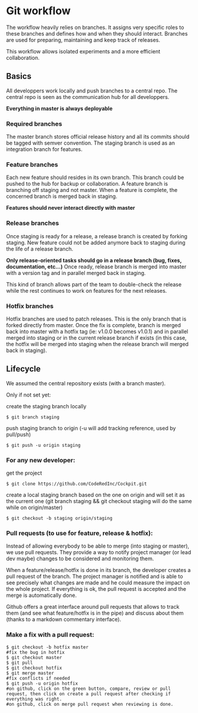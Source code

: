 <!-- TITLE: Git -->
<!-- SUBTITLE: A quick summary of Git -->

# Git workflow

The workflow heavily relies on branches. It assigns very specific roles to these branches and defines how and when they should interact. Branches are used for preparing, maintaining and keep track of releases.

This workflow allows isolated experiments and a more efficient collaboration.

## Basics

All developpers work locally and push branches to a central repo. The central repo is seen as the communication hub for all developpers.

**Everything in master is always deployable**
### Required branches
The master branch stores official release history and all its commits should be tagged with semver convention.
The staging branch is used as an integration branch for features.

### Feature branches
Each new feature should resides in its own branch. This branch could be pushed to the hub for backup or collaboration.
A feature branch is branching off staging and not master.
When a feature is complete, the concerned branch is merged back in staging.

**Features should never interact directly with master**

### Release branches

Once staging is ready for a release, a release branch is created by forking staging. New feature could not be added anymore back to staging during the life of a release branch.

**Only release-oriented tasks should go in a release branch (bug, fixes, documentation, etc…)**
Once ready, release branch is merged into master with a version tag and in parallel merged back in staging.

This kind of branch allows part of the team to double-check the release while the rest continues to work on features for the next releases.

### Hotfix branches
Hotfix branches are used to patch releases. This is the only branch that is forked directly from master. Once the fix is complete, branch is merged back into master with a hotfix tag (ie: v1.0.0 becomes v1.0.1) and in parallel merged into staging or in the current release branch if exists (in this case, the hotfix will be merged into staging when the release branch will merged back in staging).

## Lifecycle
We assumed the central repository exists (with a branch master).

Only if not set yet:

create the staging branch locally
```
$ git branch staging
```
push staging branch to origin (-u will add tracking reference, used by pull/push)
```
$ git push -u origin staging
```

### For any new developer:
get the project
```
$ git clone https://github.com/CodeRedInc/Cockpit.git 
```

create a local staging branch based on the one on origin and will set it as the current one 
(git branch staging && git checkout staging will do the same while on origin/master)
```
$ git checkout -b staging origin/staging
```

### Pull requests (to use for feature, release & hotfix):
Instead of allowing everybody to be able to merge (into staging or master), we use pull requests.
They provide a way to notify project manager (or lead dev maybe) changes to be considered and monitoring them.

When a feature/release/hotfix is done in its branch, the developer creates a pull request of the branch.
The project manager is notified and is able to see precisely what changes are made and he could measure the impact on the whole project. 
If everything is ok, the pull request is accepted and the merge is automatically done.

Github offers a great interface around pull requests that allows to track them (and see what feature/hotfix is in the pipe) and discuss about them (thanks to a markdown commentary interface).

### Make a fix with a pull request:
```
$ git checkout -b hotfix master
#fix the bug in hotfix
$ git checkout master
$ git pull
$ git checkout hotfix
$ git merge master
#fix conflicts if needed
$ git push -u origin hotfix
#on github, click on the green button, compare, review or pull request, then click on create a pull request after checking if everything was right.
#on github, click on merge pull request when reviewing is done.
```